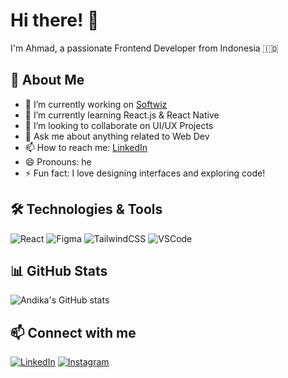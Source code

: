 # Hi there! 👋
I'm Ahmad, a passionate Frontend Developer from Indonesia 🇮🇩

## 🚀 About Me
- 🔭 I’m currently working on [Softwiz](https://softwiz.id)
- 🌱 I’m currently learning React.js & React Native
- 👯 I’m looking to collaborate on UI/UX Projects
- 💬 Ask me about anything related to Web Dev
- 📫 How to reach me: [LinkedIn](www.linkedin.com/in/ahmad-nazmuddin-04b8aa285)
- 😄 Pronouns: he
- ⚡ Fun fact: I love designing interfaces and exploring code!

## 🛠️ Technologies & Tools
![React](https://img.shields.io/badge/-React-61DAFB?style=flat&logo=react)
![Figma](https://img.shields.io/badge/-Figma-000?style=flat&logo=figma)
![TailwindCSS](https://img.shields.io/badge/-TailwindCSS-06B6D4?style=flat&logo=tailwindcss)
![VSCode](https://img.shields.io/badge/-VSCode-007ACC?style=flat&logo=visual-studio-code)

## 📊 GitHub Stats
![Andika's GitHub stats](https://github-readme-stats.vercel.app/api?username=ANazmuddin&show_icons=true&theme=radical)

## 📫 Connect with me
[![LinkedIn](https://img.shields.io/badge/-LinkedIn-0A66C2?style=flat&logo=linkedin&logoColor=white)](www.linkedin.com/in/ahmad-nazmuddin-04b8aa285)
[![Instagram](https://img.shields.io/badge/-Instagram-E4405F?style=flat&logo=instagram&logoColor=white)](https://www.instagram.com/ahnan.tsx/)
